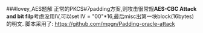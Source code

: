 ###lovey_AES题解
正常的PKCS#7padding方案,则攻击很常规**AES-CBC Attack and bit filp**考虑没用IV,可以set IV = "00"*16,最后misc出第一块block(16bytes)的明文.
脚本采用了: https://github.com/mpgn/Padding-oracle-attack
